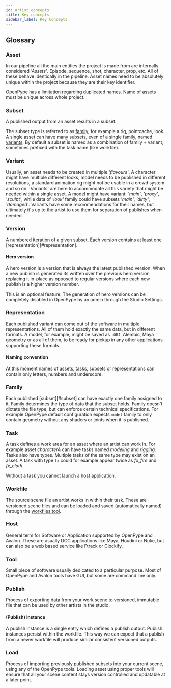 ```yaml
---
id: artist_concepts
title: Key concepts
sidebar_label: Key Concepts
---
```


## Glossary

### Asset

In our pipeline all the main entities the project is made from are internally considered *'Assets'*. Episode, sequence, shot, character, prop, etc. All of these behave identically in the pipeline. Asset names need to be absolutely unique within the project because they are their key identifier.

OpenPype has a limitation regarding duplicated names. Name of assets must be unique across whole project.

### Subset

A published output from an asset results in a subset.

The subset type is referred to as [family](#family), for example a rig, pointcache, look.
A single asset can have many subsets, even of a single family, named [variants](#variant).
By default a subset is named as a combination of family + variant, sometimes prefixed with the task name (like workfile).

### Variant

Usually, an asset needs to be created in multiple *'flavours'*. A character might have multiple different looks, model needs to be published in different resolutions, a standard animation rig might not be usable in a crowd system and so on. 'Variants' are here to accommodate all this variety that might be needed within a single asset. A model might have variant: *'main'*, *'proxy'*, *'sculpt'*, while data of *'look'* family could have subsets *'main'*, *'dirty'*, *'damaged'*. Variants have some recommendations for their names, but ultimately it's up to the artist to use them for separation of publishes when needed.

### Version

A numbered iteration of a given subset. Each version contains at least one [representation][#representation].

#### Hero version

A hero version is a version that is always the latest published version. When a new publish is generated its written over the previous hero version replacing it in-place as opposed to regular versions where each new publish is a higher version number.

This is an optional feature. The generation of hero versions can be completely disabled in OpenPype by an admin through the Studio Settings.

### Representation

Each published variant can come out of the software in multiple representations. All of them hold exactly the same data, but in different formats. A model, for example, might be saved as `.OBJ`, Alembic, Maya geometry or as all of them, to be ready for pickup in any other applications supporting these formats.


#### Naming convention

At this moment names of assets, tasks, subsets or representations can contain only letters, numbers and underscore.

### Family

Each published [subset][#subset] can have exactly one family assigned to it. Family determines the type of data that the subset holds. Family doesn't dictate the file type, but can enforce certain technical specifications. For example OpenPype default configuration expects `model` family to only contain geometry without any shaders or joints when it is published.

### Task

A task defines a work area for an asset where an artist can work in. For example asset *characterA* can have tasks named *modeling* and *rigging*. Tasks also have types. Multiple tasks of the same type may exist on an asset. A task with type `fx` could for example appear twice as *fx_fire* and *fx_cloth*.

Without a task you cannot launch a host application.

### Workfile

The source scene file an artist works in within their task. These are versioned scene files and can be loaded and saved (automatically named) through the [workfiles tool](artist_tools_workfiles.md).

### Host

General term for Software or Application supported by OpenPype and Avalon. These are usually DCC applications like Maya, Houdini or Nuke, but can also be a web based service like Ftrack or Clockify.

### Tool

Small piece of software usually dedicated to a particular purpose. Most of OpenPype and Avalon tools have GUI, but some are command line only.


### Publish

Process of exporting data from your work scene to versioned, immutable file that can be used by other artists in the studio.

#### (Publish) Instance

A publish instance is a single entry which defines a publish output. Publish instances persist within the workfile. This way we can expect that a publish from a newer workfile will produce similar consistent versioned outputs.

### Load

Process of importing previously published subsets into your current scene, using any of the OpenPype tools.
Loading asset using proper tools will ensure that all your scene content stays version controlled and updatable at a later point.
